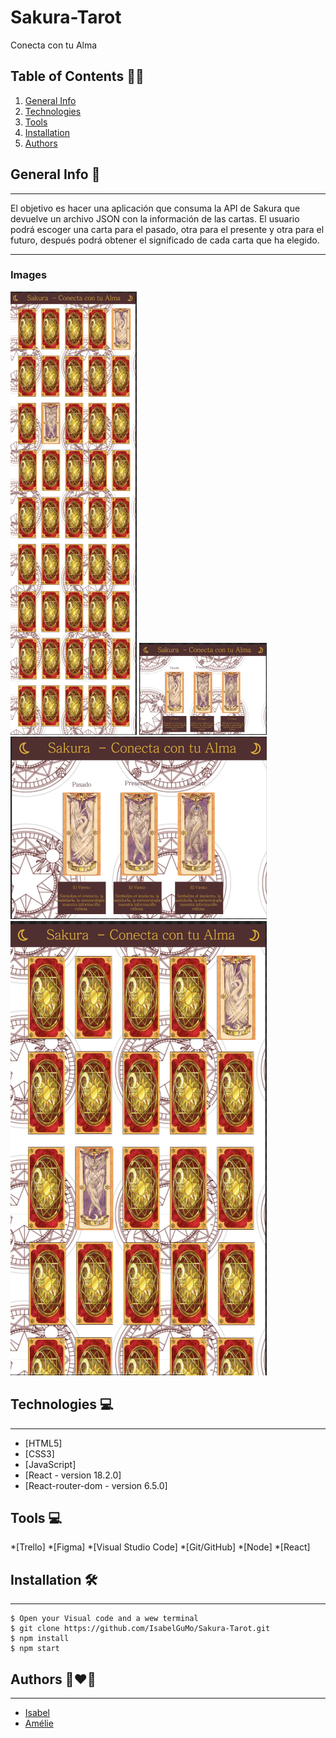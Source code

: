 # Sakura-Tarot

Conecta con tu Alma

## Table of Contents :technologist:
1. [General Info](#general-info)
2. [Technologies](#technologies)
3. [Tools](#tools)
4. [Installation](#installation)
5. [Authors](#authors)



## General Info  :space_invader:
***
El objetivo es hacer una aplicación que consuma la API de Sakura que devuelve un archivo JSON con la información de las cartas.
El usuario podrá escoger una carta para el pasado, otra para el presente y otra para el futuro, después podrá obtener el significado de cada carta que ha elegido.
 ***


 
### Images 
![Image text](./src/assets/radme-images/Screenshot%20from%202022-12-22%2009-38-57.png)
![Image text](./src/assets/radme-images/Screenshot%20from%202022-12-22%2009-39-22.png)
![Image text](./src/assets/radme-images/Screenshot%20from%202022-12-22%2009-39-46.png)
![Image text](./src/assets/radme-images/Screenshot%20from%202022-12-22%2009-40-14.png)
 
## Technologies :computer:
***
 * [HTML5]
 * [CSS3]
 * [JavaScript]
 * [React - version 18.2.0]
 * [React-router-dom - version 6.5.0]
 
 
## Tools :computer:
  *[Trello] 
  *[Figma] 
  *[Visual Studio Code]
  *[Git/GitHub]
  *[Node]
  *[React]

 
 
## Installation :hammer_and_wrench:
***
```
$ Open your Visual code and a wew terminal
$ git clone https://github.com/IsabelGuMo/Sakura-Tarot.git
$ npm install
$ npm start
```


## Authors :couple_with_heart_woman_woman:
***
* [Isabel](https://github.com/IsabelGuMo)
* [Amélie](https://github.com/AmelieLT)


